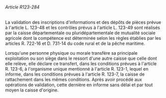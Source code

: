 ###### Article R123-284

La validation des inscriptions d'informations et des dépôts de pièces prévue à l'article L. 123-48 et les contrôles prévus à l'article L. 123-49 sont réalisés par la caisse départementale ou pluridépartementale de mutualité sociale agricole dont la compétence est déterminée selon les règles établies par les articles R. 722-16 et D. 731-14 du code rural et de la pêche maritime.

Lorsqu'une personne physique ou morale transfère sa principale exploitation ou son siège dans le ressort d'une autre caisse que celle dont elle relève, elle déclare ce transfert, dans les conditions prévues à l'article R. 123-6, à l'organisme unique mentionné à l'article R. 123-1, lequel en informe, dans les conditions prévues à l'article R. 123-7, la caisse de rattachement dans les mêmes conditions. Après avoir procédé aux opérations de validation, cette dernière en informe sans délai et par tout moyen la caisse d'origine.

